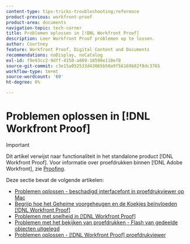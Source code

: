 ```yaml
---
content-type: tips-tricks-troubleshooting;reference
product-previous: workfront-proof
product-area: documents
navigation-topic: tech-corner
title: Problemen oplossen in [!DNL Workfront Proof]
description: Leer Workfront Proof problemen op te lossen.
author: Courtney
feature: Workfront Proof, Digital Content and Documents
recommendations: noDisplay, noCatalog
exl-id: f9e93cc2-9dff-4150-a809-10598e110ef8
source-git-commit: c3e15a052533d43065b50a9f56169b82f8dc3765
workflow-type: tm+mt
source-wordcount: '60'
ht-degree: 0%

---
```


# Problemen oplossen in [!DNL Workfront Proof]

>[!IMPORTANT]
>
>Dit artikel verwijst naar functionaliteit in het standalone product [!DNL Workfront Proof]. Voor informatie over proefdrukken binnen [!DNL Adobe Workfront], zie [Proofing](../../../review-and-approve-work/proofing/proofing.md).

Deze sectie bevat de volgende artikelen:

* [Problemen oplossen - beschadigd interfacefont in proefdrukviewer op Mac](../../../workfront-proof/wp-tech-corner/troubleshooting/corrupted-interface-font-pv-mac.md)
* [Begrijp hoe het Geheime voorgeheugen en de Koekjes beïnvloeden [!DNL Workfront Proof]](../../../workfront-proof/wp-tech-corner/troubleshooting/how-cache-cookies-affect-pv.md)
* [Problemen met snelheid in [!DNL Workfront Proof]](../../../workfront-proof/wp-tech-corner/troubleshooting/speed-issue.md)
* [Problemen met het bekijken van proefdrukken - Flash van gedeelde objecten uitgelegd](../../../workfront-proof/wp-tech-corner/troubleshooting/view-proof-flash-shared-object.md)
* [Problemen oplossen - [!DNL Workfront Proof] proefdrukviewer](../../../workfront-proof/wp-tech-corner/troubleshooting/proofing-viewer.md)
